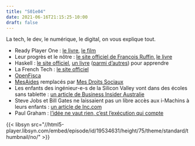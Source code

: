 ```yaml
---
title: "S01e04"
date: 2021-06-16T21:15:25-10:00
draft: false
---
```


La tech, le dev, le numérique, le digital, on vous explique tout.

  - Ready Player One : [le livre](https://en.wikipedia.org/wiki/Ready_Player_One), [le film](https://en.wikipedia.org/wiki/Ready_Player_One_(film))
  - Leur progrès et le nôtre : [le site officiel de François Ruffin](https://francoisruffin.fr), [le livre](https://francoisruffin.fr/leur-progres-le-notre/)
  - Haskell : [le site officiel](https://www.haskell.org), [un livre](http://learnyouahaskell.com) ([parmi d’autres](https://haskellbook.com)) pour apprendre
  - La French Tech : [le site officiel](https://lafrenchtech.com/fr/)
  - [OpenFisca](https://openfisca.org/fr/)
  - [MesAides](http://mes-aides.gouv.fr) remplacés par [Mes Droits Sociaux](https://www.mesdroitssociaux.gouv.fr/accueil/)
  - Les enfants des ingénieur-e-s de la Silicon Valley vont dans des écoles sans tablette : [un article de Business Insider Australie](https://www.businessinsider.com.au/basis-independent-silicon-valley-is-an-anti-tech-school-2018-2)
  - Steve Jobs et Bill Gates ne laissaient pas un libre accès aux i-Machins à leurs enfants : [un article de Inc.com](https://www.inc.com/jessica-stillman/why-steve-jobs-bill-gates-both-severely-limited-their-kids-tech-use.html)
  - Paul Graham : [l’idée ne vaut rien, c’est l’exécution qui compte](https://www.businessinsider.com.au/basis-independent-silicon-valley-is-an-anti-tech-school-2018-2)

{{< libsyn src="//html5-player.libsyn.com/embed/episode/id/19534631/height/75/theme/standard/thumbnail/no/" >}}